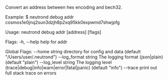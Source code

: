 Convert an address between hex encoding and bech32.

Example:
$ neutrond debug addr cosmos1e0jnq2sun3dzjh8p2xq95kk0expwmd7shwjpfg

Usage:
  neutrond debug addr [address] [flags]

Flags:
  -h, --help   help for addr

Global Flags:
      --home string         directory for config and data (default "/Users/user/.neutrond")
      --log_format string   The logging format (json|plain) (default "plain")
      --log_level string    The logging level (trace|debug|info|warn|error|fatal|panic) (default "info")
      --trace               print out full stack trace on errors
